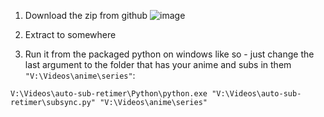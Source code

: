 1. Download the zip from github
![image](https://github.com/kanjieater/auto-sub-retimer/assets/32607317/1d87dbe0-4afb-4ccd-ad3c-f44cb8232c9d)

2. Extract to somewhere

3. Run it from the packaged python on windows like so - just change the last argument to the folder that has your anime and subs in them `"V:\Videos\anime\series"`:

`V:\Videos\auto-sub-retimer\Python\python.exe "V:\Videos\auto-sub-retimer\subsync.py" "V:\Videos\anime\series"`
